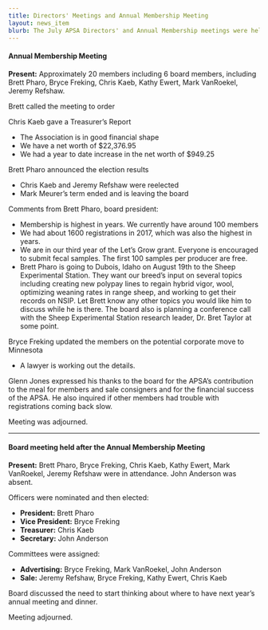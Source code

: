 ```yaml
---
title: Directors' Meetings and Annual Membership Meeting
layout: news_item
blurb: The July APSA Directors' and Annual Membership meetings were held at the Center of the Nation Sale in Spencer, IA. There was a good discussion about the growth of the association and engaging the Sheep Experiment Station in Dubois, ID to strengthen the breed.
---
```


#### Annual Membership Meeting

**Present:** Approximately 20 members including 6 board members, including Brett Pharo, Bryce Freking, Chris Kaeb, Kathy Ewert, Mark VanRoekel, Jeremy Refshaw.


Brett called the meeting to order


Chris Kaeb gave a Treasurer’s Report
* The Association is in good financial shape
* We have a net worth of $22,376.95
* We had a year to date increase in the net worth of $949.25


Brett Pharo announced the election results
* Chris Kaeb and Jeremy Refshaw were reelected
* Mark Meurer’s term ended and is leaving the board


Comments from Brett Pharo, board president:
* Membership is highest in years.  We currently have around 100 members
* We had about 1600 registrations in 2017, which was also the highest in years.
* We are in our third year of the Let’s Grow grant.  Everyone is encouraged to submit fecal samples.  The first 100 samples per producer are free.
* Brett Pharo is going to Dubois, Idaho on August 19th to the Sheep Experimental Station.  They want our breed’s input on several topics including creating new polypay lines to regain hybrid vigor, wool, optimizing weaning rates in range sheep, and working to get their records on NSIP.  Let Brett know any other topics you would like him to discuss while he is there.  The board also is planning a conference call with the Sheep Experimental Station research leader, Dr. Bret Taylor at some point.


Bryce Freking updated the members on the potential corporate move to Minnesota
* A lawyer is working out the details.


Glenn Jones expressed his thanks to the board for the APSA’s contribution to the meal for members and sale consigners and for the financial success of the APSA.  He also inquired if other members had trouble with registrations coming back slow.  


Meeting was adjourned.

---

#### Board meeting held after the Annual Membership Meeting

**Present:** Brett Pharo, Bryce Freking, Chris Kaeb, Kathy Ewert, Mark VanRoekel, Jeremy Refshaw were in attendance. John Anderson was absent.

Officers were nominated and then elected:
* **President:**  Brett Pharo
* **Vice President:**  Bryce Freking
* **Treasurer:**  Chris Kaeb
* **Secretary:** John Anderson

Committees were assigned:
* **Advertising:**  Bryce Freking, Mark VanRoekel, John Anderson
* **Sale:** Jeremy Refshaw, Bryce Freking, Kathy Ewert, Chris Kaeb

Board discussed the need to start thinking about where to have next year’s annual meeting and dinner.

Meeting adjourned.
